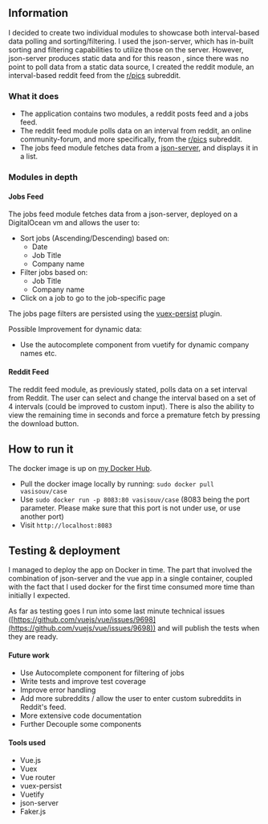 ## Information

I decided to create two individual modules to showcase both interval-based
data polling and sorting/filtering. I used the json-server, which has 
in-built sorting and filtering capabilities to utilize those on the server.
However, json-server produces static data and for this reason ,
since there was no point to poll data from a static
data source, I created the reddit module, an interval-based
reddit feed from the [r/pics](https://reddit.com/r/pics) subreddit.

### What it does
* The application contains two modules, a reddit posts feed and a jobs feed.
* The reddit feed module polls data on an interval from
reddit, an online community-forum, and more specifically, from the 
[r/pics](https://reddit.com/r/pics) subreddit.
* The jobs feed module fetches data from a [json-server](https://github.com/typicode/json-server),
 and displays it in a list.


### Modules in depth

#### Jobs Feed

The jobs feed module fetches data from a json-server, deployed on
a DigitalOcean vm and allows the user to:
 
* Sort jobs (Ascending/Descending) based on:
    * Date
    * Job Title
    * Company name
* Filter jobs based on:
    * Job Title
    * Company name
* Click on a job to go to the job-specific page

The jobs page filters are persisted using the 
[vuex-persist](https://github.com/championswimmer/vuex-persist) plugin.

Possible Improvement for dynamic data:
* Use the autocomplete component from vuetify for dynamic company names etc.

#### Reddit Feed

The reddit feed module, as previously stated, polls data on a set interval from
Reddit. The user can select and change the interval based
on a set of 4 intervals (could be improved to custom input).
There is also the ability to view the remaining time
in seconds and force a premature fetch by pressing the download button.

## How to run it

The docker image is up on [my Docker Hub](https://hub.docker.com/r/vasisouv/case).

* Pull the docker image locally by running:
 `sudo docker pull vasisouv/case`
* Use `sudo docker run -p 8083:80 vasisouv/case` 
(8083 being the port parameter. Please make sure that this port is not
under use, or use another port)
* Visit `http://localhost:8083`

## Testing & deployment
I managed to deploy the app on Docker in time. The part that involved
the combination of json-server and the vue app in a single container,
coupled with the fact that I used docker for the first time consumed
more time than initially I expected.
 
As far as testing goes I run into some last minute technical issues ([https://github.com/vuejs/vue/issues/9698](https://github.com/vuejs/vue/issues/9698)) and will
publish the tests when they are ready. 

#### Future work
* Use Autocomplete component for filtering of jobs
* Write tests and improve test coverage
* Improve error handling
* Add more subreddits / allow the user to enter custom subreddits in Reddit's feed.
* More extensive code documentation
* Further Decouple some components

#### Tools used
* Vue.js
* Vuex
* Vue router
* vuex-persist
* Vuetify
* json-server
* Faker.js
